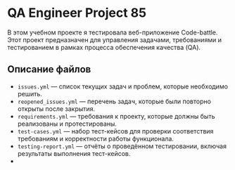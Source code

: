# QA Engineer Project 85

В этом учебном проекте я тестировала веб-приложение Code-battle.
Этот проект предназначен для управления задачами, требованиями и тестированием в рамках процесса обеспечения качества (QA).

## Описание файлов

- `issues.yml` — список текущих задач и проблем, которые необходимо решить.
- `reopened_issues.yml` — перечень задач, которые были повторно открыты после закрытия.
- `requirements.yml` — требования к проекту, которые должны быть реализованы и протестированы.
- `test-cases.yml` — набор тест-кейсов для проверки соответствия требованиям и корректности работы функционала.
- `testing-report.yml` — отчёты о проведённом тестировании, включая результаты выполнения тест-кейсов.
- 
